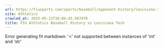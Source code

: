 ```yaml
---
url: https://fiusports.com/sports/baseball/opponent-history/louisiana-tech/22
site: Athletics
crawled_at: 2025-05-13T10:04:43.567470
title: FIU Athletics Baseball History vs Louisiana Tech
---
```


Error generating fit markdown: '<' not supported between instances of 'int' and 'str'